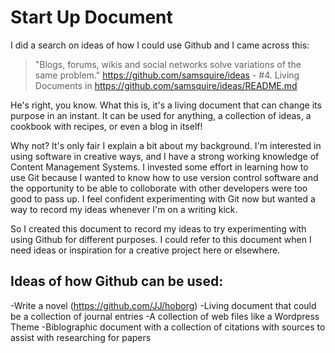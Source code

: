 Start Up Document
===============

I did a search on ideas of how I could use Github and I came across this:

> "Blogs, forums, wikis and social networks solve variations of the same problem."
> https://github.com/samsquire/ideas - #4.  Living Documents in https://github.com/samsquire/ideas/README.md

He's right, you know.  What this is, it's a living document that can change its purpose in an instant.  It can be used for anything, a collection of ideas, a cookbook with recipes, or even a blog in itself!

Why not?  It's only fair I explain a bit about my background.  I'm interested in using software in creative ways, and I have a strong working knowledge of Content Management Systems.  I invested some effort in learning how to use Git because I wanted to know how to use version control software and the opportunity to be able to colloborate with other developers were too good to pass up.  I feel confident experimenting with Git now but wanted a way to record my ideas whenever I'm on a writing kick.  

So I created this document to record my ideas to try experimenting with using Github for different purposes.  I could refer to this document when I need ideas or inspiration for a creative project here or elsewhere.

Ideas of how Github can be used:
----------------------------------
 
 -Write a novel (https://github.com/JJ/hoborg)
 -Living document that could be a collection of journal entries
 -A collection of web files like a Wordpress Theme
 -Biblographic document with a collection of citations with sources to assist with researching for papers
 
 